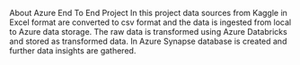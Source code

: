 About Azure End To End Project
In this project data sources from Kaggle in Excel format are converted to csv format and the data is ingested from local to Azure data storage. The raw data is transformed using Azure Databricks and stored as transformed data. In Azure Synapse database is created and further data insights are gathered.
